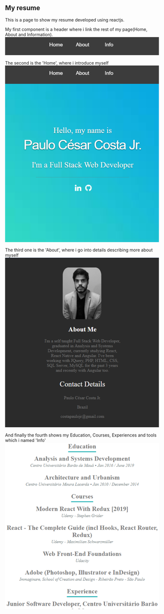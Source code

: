 
## My resume

This is a page to show my resume developed using reactjs.

My first component is a header where i link the rest of my page(Home, About and Information).
![alt_Header](https://github.com/paulocostajunior/my-resume/blob/master/src/assets/Header.png)


The second is the 'Home', where i introduce myself
![alt_Home](https://github.com/paulocostajunior/my-resume/blob/master/src/assets/Home.png)


The third one is the 'About', where i go into details describing more about myself
![alt_About](https://github.com/paulocostajunior/my-resume/blob/master/src/assets/About.png)


And finally the fourth shows my Education, Courses, Experiences and tools which i named 'Info'
![alt_Info](https://github.com/paulocostajunior/my-resume/blob/master/src/assets/Info.png)
